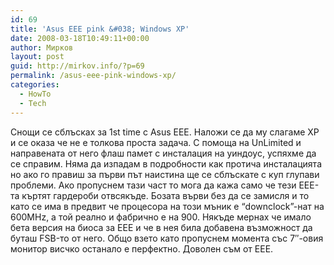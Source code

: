 ```yaml
---
id: 69
title: 'Asus EEE pink &#038; Windows XP'
date: 2008-03-18T10:49:11+00:00
author: Мирков
layout: post
guid: http://mirkov.info/?p=69
permalink: /asus-eee-pink-windows-xp/
categories:
  - HowTo
  - Tech
---
```

Снощи се сблъсках за 1st time с Asus EEE. Наложи се да му слагаме ХР и се оказа че не е толкова проста задача. С помоща на UnLimited и направената от него флаш памет с инсталация на уиндоус, успяхме да се справим. Няма да изпадам в подробности как протича инсталацията но ако го правиш за първи път наистина ще се сблъскате с куп глупави проблеми. Ако пропуснем тази част то мога да кажа само че тези ЕЕЕ-та къртят гардероби отвсякъде. Бозата върви без да се замисля и то като се има в предвит че процесора на този мъник е &#8220;downclock&#8221;-нат на 600MHz, а той реално и фабрично е на 900. Някъде мернах че имало бета версия на биоса за ЕЕЕ и че в нея била добавена възможност да буташ FSB-то от него. Общо взето като пропуснем момента със 7&#8243;-овия монитор висчко останало е перфектно. Доволен съм от ЕЕЕ.